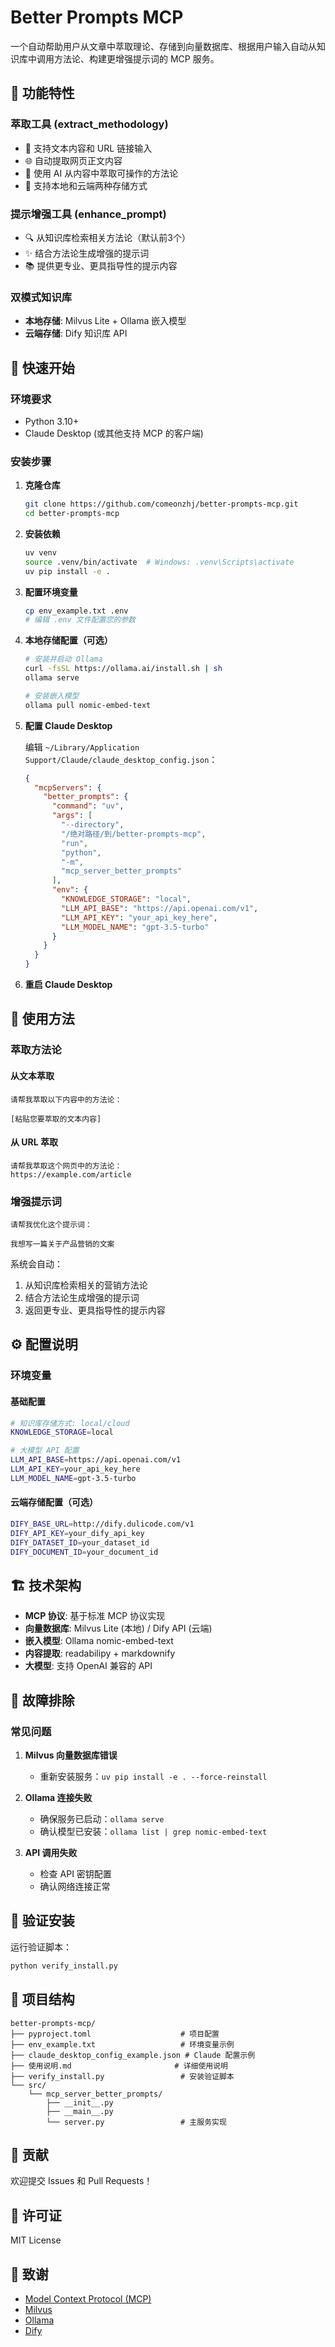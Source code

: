 # Better Prompts MCP

一个自动帮助用户从文章中萃取理论、存储到向量数据库、根据用户输入自动从知识库中调用方法论、构建更增强提示词的 MCP 服务。

## 🌟 功能特性

### 萃取工具 (extract_methodology)
- 📝 支持文本内容和 URL 链接输入
- 🌐 自动提取网页正文内容
- 🤖 使用 AI 从内容中萃取可操作的方法论
- 💾 支持本地和云端两种存储方式

### 提示增强工具 (enhance_prompt)
- 🔍 从知识库检索相关方法论（默认前3个）
- ✨ 结合方法论生成增强的提示词
- 📚 提供更专业、更具指导性的提示内容

### 双模式知识库
- **本地存储**: Milvus Lite + Ollama 嵌入模型
- **云端存储**: Dify 知识库 API

## 🚀 快速开始

### 环境要求
- Python 3.10+
- Claude Desktop (或其他支持 MCP 的客户端)

### 安装步骤

1. **克隆仓库**
   ```bash
   git clone https://github.com/comeonzhj/better-prompts-mcp.git
   cd better-prompts-mcp
   ```

2. **安装依赖**
   ```bash
   uv venv
   source .venv/bin/activate  # Windows: .venv\Scripts\activate
   uv pip install -e .
   ```

3. **配置环境变量**
   ```bash
   cp env_example.txt .env
   # 编辑 .env 文件配置您的参数
   ```

4. **本地存储配置（可选）**
   ```bash
   # 安装并启动 Ollama
   curl -fsSL https://ollama.ai/install.sh | sh
   ollama serve
   
   # 安装嵌入模型
   ollama pull nomic-embed-text
   ```

5. **配置 Claude Desktop**
   
   编辑 `~/Library/Application Support/Claude/claude_desktop_config.json`：
   ```json
   {
     "mcpServers": {
       "better_prompts": {
         "command": "uv",
         "args": [
           "--directory",
           "/绝对路径/到/better-prompts-mcp",
           "run",
           "python",
           "-m",
           "mcp_server_better_prompts"
         ],
         "env": {
           "KNOWLEDGE_STORAGE": "local",
           "LLM_API_BASE": "https://api.openai.com/v1",
           "LLM_API_KEY": "your_api_key_here",
           "LLM_MODEL_NAME": "gpt-3.5-turbo"
         }
       }
     }
   }
   ```

6. **重启 Claude Desktop**

## 📖 使用方法

### 萃取方法论

#### 从文本萃取
```
请帮我萃取以下内容中的方法论：

[粘贴您要萃取的文本内容]
```

#### 从 URL 萃取
```
请帮我萃取这个网页中的方法论：
https://example.com/article
```

### 增强提示词

```
请帮我优化这个提示词：

我想写一篇关于产品营销的文案
```

系统会自动：
1. 从知识库检索相关的营销方法论
2. 结合方法论生成增强的提示词
3. 返回更专业、更具指导性的提示内容

## ⚙️ 配置说明

### 环境变量

#### 基础配置
```bash
# 知识库存储方式: local/cloud
KNOWLEDGE_STORAGE=local

# 大模型 API 配置
LLM_API_BASE=https://api.openai.com/v1
LLM_API_KEY=your_api_key_here
LLM_MODEL_NAME=gpt-3.5-turbo
```

#### 云端存储配置（可选）
```bash
DIFY_BASE_URL=http://dify.dulicode.com/v1
DIFY_API_KEY=your_dify_api_key
DIFY_DATASET_ID=your_dataset_id
DIFY_DOCUMENT_ID=your_document_id
```

## 🏗️ 技术架构

- **MCP 协议**: 基于标准 MCP 协议实现
- **向量数据库**: Milvus Lite (本地) / Dify API (云端)
- **嵌入模型**: Ollama nomic-embed-text
- **内容提取**: readabilipy + markdownify
- **大模型**: 支持 OpenAI 兼容的 API

## 🔧 故障排除

### 常见问题

1. **Milvus 向量数据库错误**
   - 重新安装服务：`uv pip install -e . --force-reinstall`

2. **Ollama 连接失败**
   - 确保服务已启动：`ollama serve`
   - 确认模型已安装：`ollama list | grep nomic-embed-text`

3. **API 调用失败**
   - 检查 API 密钥配置
   - 确认网络连接正常

## 🧪 验证安装

运行验证脚本：
```bash
python verify_install.py
```

## 📁 项目结构

```
better-prompts-mcp/
├── pyproject.toml                    # 项目配置
├── env_example.txt                   # 环境变量示例
├── claude_desktop_config_example.json # Claude 配置示例
├── 使用说明.md                       # 详细使用说明
├── verify_install.py                 # 安装验证脚本
└── src/
    └── mcp_server_better_prompts/
        ├── __init__.py
        ├── __main__.py
        └── server.py                 # 主服务实现
```

## 🤝 贡献

欢迎提交 Issues 和 Pull Requests！

## 📄 许可证

MIT License

## 🙏 致谢

- [Model Context Protocol (MCP)](https://github.com/modelcontextprotocol/python-sdk)
- [Milvus](https://milvus.io/)
- [Ollama](https://ollama.ai/)
- [Dify](https://dify.ai/)
